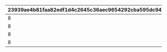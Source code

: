 |23939ae4b81faa82edf1d4c2645c36aec9654292cba595dc945833fb1eae8a3d|7c1614fbe985a6665a079df9f075cbcc21a52d02ad8a3081babe8f13fedc3c87|b4dffa0eb08f27da3d3ba14df14f339354b7d9eeaa4bd29944fd1b8492b94802|74dbc4c735d8604eabc297e763129caee70f402c03de3abb844367aa62037470|ad389944ec5d022a1cbf2b94203246bc8d9f81573c0d10d0f71d42fbcee929a3|b83f38cdde94035d4bca88ccb001fdb3c8c42d633b10dd11227e62176518625f|603cf66ac45c4d2a07733866a92ad80a7a235ca7f1724595ba201452bf28261d|1be012c5f3ae624195016780d3dc689a5d13f9285a396de184a111ea248f2799|2a2de560a92d852c8fd8dbfab6c91dcbc4feaee8ba28f8da09fc7bfafee845e0|d8ffc33fdb956b5bc00a2d5f42f4ab34da268ff6c11092aea6dc27f901b605aa|6347bb72c1f83fa11017ea50221873d6e8bc3666dd8937f0451c694eedf74773|28d970370c1f271288a00e63948936043d91e8ac549b58d62da0ff78bf08056b|73a7e00f691dc5d694da584a07f5349f001372129dfba854cb747a8afc7f6202|dac7415dfd6235a2a9e33292152812bd32f0a5d4fbbd1436e79b01a286b19429|0da24b8060a905cd28f76c3517cff8531d611aae58bd3cc254988a9f537b1632|9a7679d7058e56e201f77dfabc431dfb5ad5bd748ece55123fd7bca742120843|
| --- | --- | --- | --- | --- | --- | --- | --- | --- | --- | --- | --- | --- | --- | --- | --- |
|8|23001|12|94002|2|20|20003|25|1500|0|0|91002|0|2500000|2|1001|
|8|23001|12|94002|2|20|20003|25|1500|0|0|91002|0|2500000|2|1002|
|8|23001|12|94002|2|20|20003|25|1500|0|0|91002|0|2500000|2|1003|
|8|23001|12|94002|2|20|20003|25|1500|0|0|91002|0|2500000|2|1004|